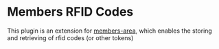 Members RFID Codes
=====================

This plugin is an extension for [members-area], which enables the storing and retrieving of rfid codes (or other tokens)

[members-area]: https://github.com/members-area
